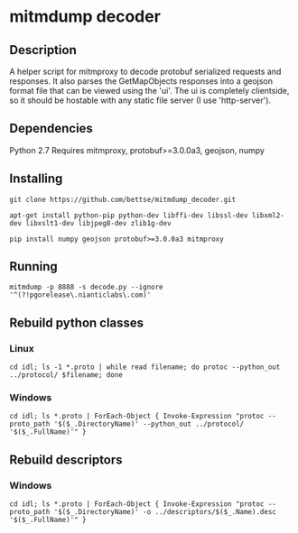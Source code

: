 
# mitmdump decoder

## Description

A helper script for mitmproxy to decode protobuf serialized requests and responses.
It also parses the GetMapObjects responses into a geojson format file that can be viewed using the 'ui'.  The ui is completely clientside, so it should be hostable with any static file server (I use 'http-server').

## Dependencies

Python 2.7
Requires mitmproxy, protobuf>=3.0.0a3, geojson, numpy

## Installing

```
git clone https://github.com/bettse/mitmdump_decoder.git

apt-get install python-pip python-dev libffi-dev libssl-dev libxml2-dev libxslt1-dev libjpeg8-dev zlib1g-dev

pip install numpy geojson protobuf>=3.0.0a3 mitmproxy
```

## Running

`mitmdump -p 8888 -s decode.py --ignore '^(?!pgorelease\.nianticlabs\.com)'`

## Rebuild python classes

### Linux

```
cd idl; ls -1 *.proto | while read filename; do protoc --python_out ../protocol/ $filename; done
```

### Windows

```
cd idl; ls *.proto | ForEach-Object { Invoke-Expression "protoc --proto_path '$($_.DirectoryName)' --python_out ../protocol/ '$($_.FullName)'" }
```


## Rebuild descriptors

### Windows

```
cd idl; ls *.proto | ForEach-Object { Invoke-Expression "protoc --proto_path '$($_.DirectoryName)' -o ../descriptors/$($_.Name).desc '$($_.FullName)'" }
```
